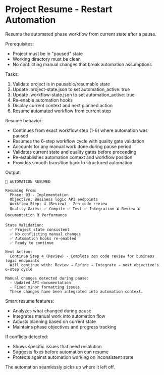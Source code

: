 # Project Resume - Restart Automation

Resume the automated phase workflow from current state after a pause.

Prerequisites:
- Project must be in "paused" state
- Working directory must be clean
- No conflicting manual changes that break automation assumptions

Tasks:
1. Validate project is in pausable/resumable state
2. Update .project-state.json to set automation_active: true
3. Update .workflow-state.json to set automation_active: true
4. Re-enable automation hooks
5. Display current context and next planned action
6. Resume automated workflow from current step

Resume behavior:
- Continues from exact workflow step (1-6) where automation was paused
- Resumes the 6-step workflow cycle with quality gate validation
- Accounts for any manual work done during pause period
- Validates current state and quality gates before proceeding
- Re-establishes automation context and workflow position
- Provides smooth transition back to structured automation

Output:
```
🔄 AUTOMATION RESUMED

Resuming From:
  Phase: 03 - Implementation
  Objective: Business logic API endpoints
  Workflow Step: 4 (Review) - Zen code review
  Quality Gates: ✅ Compile ✅ Test ✅ Integration ⏳ Review ⏳ Documentation ⏳ Performance
  
State Validation:
  ✅ Project state consistent
  ✅ No conflicting manual changes
  ✅ Automation hooks re-enabled
  ✅ Ready to continue
  
Next Action:
  Continue Step 4 (Review) - Complete zen code review for business logic endpoints
  Will continue with: Review → Refine → Integrate → next objective's 6-step cycle
  
Manual changes detected during pause:
  - Updated API documentation
  - Fixed minor formatting issues
  These changes have been integrated into automation context.
```

Smart resume features:
- Analyzes what changed during pause
- Integrates manual work into automation flow
- Adjusts planning based on current state
- Maintains phase objectives and progress tracking

If conflicts detected:
- Shows specific issues that need resolution
- Suggests fixes before automation can resume
- Protects against automation working on inconsistent state

The automation seamlessly picks up where it left off.
